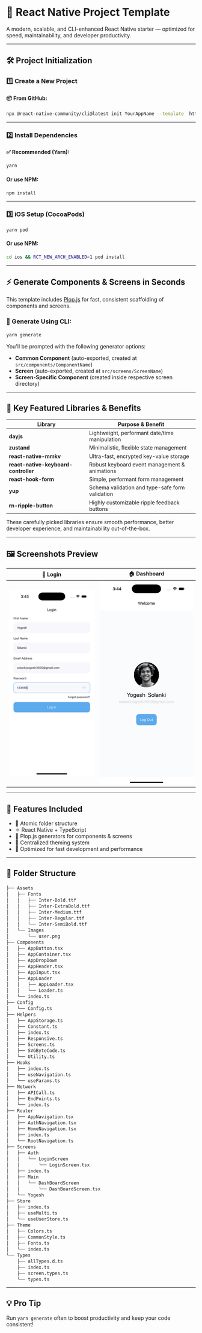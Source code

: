 
# 🚀 React Native Project Template

A modern, scalable, and CLI-enhanced React Native starter — optimized for speed, maintainability, and developer productivity.

---

## 🛠️ Project Initialization

### 1️⃣ Create a New Project

#### 📦 From GitHub:

```bash
npx @react-native-community/cli@latest init YourAppName --template  https://github.com/SolankiYogesh/react-native-template --skip-install
```



---

### 2️⃣ Install Dependencies

#### ✅ Recommended (Yarn):

```bash
yarn
```

#### Or use NPM:

```bash
npm install
```

---

### 3️⃣ iOS Setup (CocoaPods)

```bash
yarn pod
```

#### Or use NPM:

```bash
cd ios && RCT_NEW_ARCH_ENABLED=1 pod install 
```

---

## ⚡ Generate Components & Screens in Seconds

This template includes [Plop.js](https://plopjs.com/) for fast, consistent scaffolding of components and screens.

### 🧩 Generate Using CLI:

```bash
yarn generate
```

You'll be prompted with the following generator options:

* **Common Component** (auto-exported, created at `src/components/ComponentName`)
* **Screen** (auto-exported, created at `src/screens/ScreenName`)
* **Screen-Specific Component** (created inside respective screen directory)

---

## 🧰 Key Featured Libraries & Benefits

| Library                              | Purpose & Benefit                               |
| ------------------------------------ | ----------------------------------------------- |
| **dayjs**                            | Lightweight, performant date/time manipulation  |
| **zustand**                          | Minimalistic, flexible state management         |
| **react-native-mmkv**                | Ultra-fast, encrypted key-value storage         |
| **react-native-keyboard-controller** | Robust keyboard event management & animations   |
| **react-hook-form**                  | Simple, performant form management              |
| **yup**                              | Schema validation and type-safe form validation |
| **rn-ripple-button**                 | Highly customizable ripple feedback buttons     |

These carefully picked libraries ensure smooth performance, better developer experience, and maintainability out-of-the-box.

---

## 🖼️ Screenshots Preview

| 🔐 Login                              | 🏠 Dashboard                  |
| ------------------------------------- | ----------------------------- |
| ![Login](./preview/login.png) | ![Dashboard](./preview/dashboard.png) |

---

## 🎨 Features Included

* 🧱 Atomic folder structure
* ⚛️ React Native + TypeScript
* 🧩 Plop.js generators for components & screens
* 🌈 Centralized theming system
* 🚀 Optimized for fast development and performance

---

## 🧭 Folder Structure

```
├── Assets
│   ├── Fonts
│   │   ├── Inter-Bold.ttf
│   │   ├── Inter-ExtraBold.ttf
│   │   ├── Inter-Medium.ttf
│   │   ├── Inter-Regular.ttf
│   │   └── Inter-SemiBold.ttf
│   └── Images
│       └── user.png
├── Components
│   ├── AppButton.tsx
│   ├── AppContainer.tsx
│   ├── AppDropDown
│   ├── AppHeader.tsx
│   ├── AppInput.tsx
│   ├── AppLoader
│   │   ├── AppLoader.tsx
│   │   └── Loader.ts
│   └── index.ts
├── Config
│   └── Config.ts
├── Helpers
│   ├── AppStorage.ts
│   ├── Constant.ts
│   ├── index.ts
│   ├── Responsive.ts
│   ├── Screens.ts
│   ├── SVGByteCode.ts
│   └── Utility.ts
├── Hooks
│   ├── index.ts
│   ├── useNavigation.ts
│   └── useParams.ts
├── Network
│   ├── APICall.ts
│   ├── EndPoints.ts
│   └── index.ts
├── Router
│   ├── AppNavigation.tsx
│   ├── AuthNavigation.tsx
│   ├── HomeNavigation.tsx
│   ├── index.ts
│   └── RootNavigation.ts
├── Screens
│   ├── Auth
│   │   └── LoginScreen
│   │       └── LoginScreen.tsx
│   ├── index.ts
│   ├── Main
│   │   └── DashBoardScreen
│   │       └── DashBoardScreen.tsx
│   └── Yogesh
├── Store
│   ├── index.ts
│   ├── useMulti.ts
│   └── useUserStore.ts
├── Theme
│   ├── Colors.ts
│   ├── CommonStyle.ts
│   ├── Fonts.ts
│   └── index.ts
└── Types
    ├── allTypes.d.ts
    ├── index.ts
    ├── screen.types.ts
    └── types.ts

```

---

## 💡 Pro Tip

Run `yarn generate` often to boost productivity and keep your code consistent!
